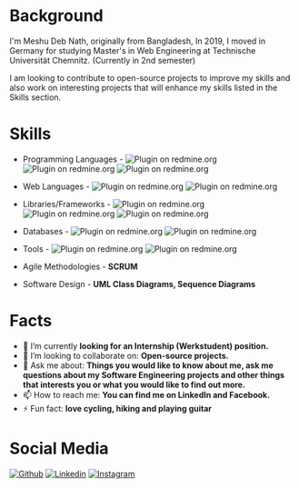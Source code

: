 # Background  #

I'm Meshu Deb Nath, originally from Bangladesh, In 2019, I moved in Germany for studying Master's in Web Engineering at Technische Universität Chemnitz. (Currently in 2nd semester)

I am looking to contribute to open-source projects to improve my skills and also work on interesting projects that will enhance my skills listed in the Skills section.

# Skills #

- Programming Languages - <img alt="Plugin on redmine.org" src="https://img.shields.io/redmine/plugin/stars/redmine_xlsx_format_issue_exporter?color=Orange&label=JavaScript&logo=JavaScript&logoColor=Orange&style=for-the-badge"> <img alt="Plugin on redmine.org" src="https://img.shields.io/redmine/plugin/stars/redmine_xlsx_format_issue_exporter?color=Green&label=Java&logo=Java&logoColor=Red&style=for-the-badge"> <img alt="Plugin on redmine.org" src="https://img.shields.io/redmine/plugin/stars/redmine_xlsx_format_issue_exporter?color=Black&label=Php&logo=Php&logoColor=White&style=for-the-badge">

- Web Languages - <img alt="Plugin on redmine.org" src="https://img.shields.io/redmine/plugin/stars/redmine_xlsx_format_issue_exporter?color=Red&label=HTML&logo=HTML5&logoColor=Red&style=for-the-badge"> <img alt="Plugin on redmine.org" src="https://img.shields.io/redmine/plugin/stars/redmine_xlsx_format_issue_exporter?color=Blue&label=CSS&logo=CSS3&logoColor=Blue&style=for-the-badge">

- Libraries/Frameworks - <img alt="Plugin on redmine.org" src="https://img.shields.io/redmine/plugin/stars/redmine_xlsx_format_issue_exporter?color=Green&label=ReactJs&logo=JavaScript&logoColor=Green&style=for-the-badge"> <img alt="Plugin on redmine.org" src="https://img.shields.io/redmine/plugin/stars/redmine_xlsx_format_issue_exporter?color=Red&label=NodeJS&logo=JavaScript&logoColor=Green&style=for-the-badge"> <img alt="Plugin on redmine.org" src="https://img.shields.io/redmine/plugin/stars/redmine_xlsx_format_issue_exporter?color=Green&label=ExpressJS&logo=JavaScript&logoColor=Green&style=for-the-badge">

- Databases - <img alt="Plugin on redmine.org" src="https://img.shields.io/redmine/plugin/stars/redmine_xlsx_format_issue_exporter?color=Blue&label=SQL&logo=MySQL&logoColor=Blue&style=for-the-badge"> <img alt="Plugin on redmine.org" src="https://img.shields.io/redmine/plugin/stars/redmine_xlsx_format_issue_exporter?color=Green&label=MongoDB&logo=MongoDB&logoColor=Green&style=for-the-badge">

- Tools - <img alt="Plugin on redmine.org" src="https://img.shields.io/redmine/plugin/stars/redmine_xlsx_format_issue_exporter?color=Blue&label=Docker&logo=Docker&logoColor=Blue&style=for-the-badge"> <img alt="Plugin on redmine.org" src="https://img.shields.io/redmine/plugin/stars/redmine_xlsx_format_issue_exporter?color=Red&label=Git&logo=Git&logoColor=Red&style=for-the-badge">

- Agile Methodologies - **SCRUM**

- Software Design - **UML Class Diagrams, Sequence Diagrams**



# Facts #

- 🔭 I’m currently **looking for an Internship (Werkstudent) position.**
- 👯 I’m looking to collaborate on: **Open-source projects.**
- 💬 Ask me about: **Things you would like to know about me, ask me questions about my Software Engineering projects and other things that interests you or what you would like to find out more.**
- 📫 How to reach me: **You can find me on LinkedIn and Facebook.**
- ⚡ Fun fact: **love cycling, hiking and playing guitar**

# Social Media #

[![Github](https://img.shields.io/badge/-Github-000?style=flat&logo=Github&logoColor=white)](https://github.com/meshu3369)
[![Linkedin](https://img.shields.io/badge/-LinkedIn-blue?style=flat&logo=Linkedin&logoColor=white)](https://www.linkedin.com/in/meshudebnath/)
[![Instagram](https://img.shields.io/badge/-Instagram-c13584?style=flat&labelColor=c13584&logo=instagram&logoColor=white)](https://www.instagram.com/notmeshu/)
